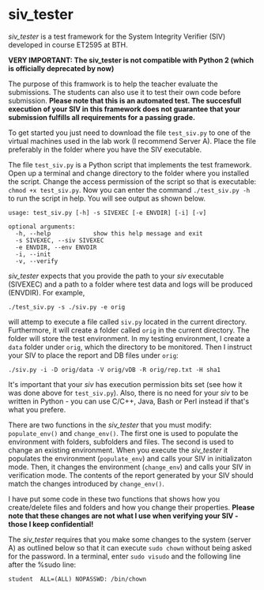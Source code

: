 # siv_tester
*siv_tester* is a test framework for the System Integrity Verifier (SIV) developed in course ET2595 at BTH.

**VERY IMPORTANT: The siv_tester is not compatible with Python 2 (which is officially deprecated by now)** 

The purpose of this framwork is to help the teacher evaluate the submissions. The students can also use it to test their own code before submission. **Please note that this is an automated test. The succesfull execution of your SIV in this framework does not guarantee that your submission fulfills all requirements for a passing grade.**

To get started you just need to download the file `test_siv.py` to one of the virtual machines used in the lab work (I recommend Server A). Place the file preferably in the folder where you have the SIV executable. 

The file `test_siv.py` is a Python script that implements the test framework. Open up a terminal and change directory to the folder where you installed the script. Change the access permission of the script so that is executable: `chmod +x test_siv.py`. Now you can enter the command `./test_siv.py -h` to run the script in help. You will see output as shown below.

```
usage: test_siv.py [-h] -s SIVEXEC [-e ENVDIR] [-i] [-v]

optional arguments:
  -h, --help            show this help message and exit
  -s SIVEXEC, --siv SIVEXEC
  -e ENVDIR, --env ENVDIR
  -i, --init
  -v, --verify
```
*siv_tester* expects that you provide the path to your *siv* executable (SIVEXEC) and a path to a folder where test data and logs will be produced (ENVDIR). For example,

```
./test_siv.py -s ./siv.py -e orig
```

will attemp to execute a file called `siv.py` located in the current directory. Furthermore, it will create a folder called `orig` in the current directory. The folder will store the test environment. In my testing environment, I create a `data` folder under `orig`, which the directory to be monitored. Then I instruct your SIV to place the report and DB files under `orig`:

```
./siv.py -i -D orig/data -V orig/vDB -R orig/rep.txt -H sha1
```

It's important that your *siv* has execution permission bits set (see how it was done above for `test_siv.py`). Also, there is no need for your *siv* to be written in Python - you can use C/C++, Java, Bash or Perl instead if that's what you prefere.

There are two functions in the *siv_tester* that you must modify: `populate_env()` and `change_env()`. The first one is used to populate the environment with folders, subfolders and files. The second is used to change an existing environment. When you execute the *siv_tester* it populates the environment (`populate_env`) and calls your SIV in initializaton mode. Then, it changes the environment (`change_env`) and calls your SIV in verification mode. The contents of the report generated by your SIV should match the changes introduced by `change_env()`.

I have put some code in these two functions that shows how you create/delete files and folders and how you change their properties. **Please note that these changes are not what I use when verifying your SIV - those I keep confidential!**

The *siv_tester* requires that you make some changes to the system (server A) as outlined below so that it can execute `sudo chown` without being asked for the password. In a terminal, enter `sudo visudo` and the following line after the %sudo line:

```
student  ALL=(ALL) NOPASSWD: /bin/chown
```




